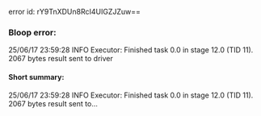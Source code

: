 error id: rY9TnXDUn8RcI4UIGZJZuw==
### Bloop error:

25/06/17 23:59:28 INFO Executor: Finished task 0.0 in stage 12.0 (TID 11). 2067 bytes result sent to driver
#### Short summary: 

25/06/17 23:59:28 INFO Executor: Finished task 0.0 in stage 12.0 (TID 11). 2067 bytes result sent to...
